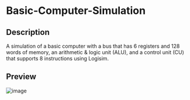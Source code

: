 # Basic-Computer-Simulation
## Description
A simulation of a basic computer with a bus that has 6 registers and 128 words of memory, an arithmetic &amp; logic unit (ALU), and a control unit (CU) that supports 8 instructions using Logisim.
## Preview
![image](https://github.com/yehiarasheed/Basic-Computer-Simulation/assets/157399068/02807870-c8cf-40d4-b466-bbf6ef27c614)

